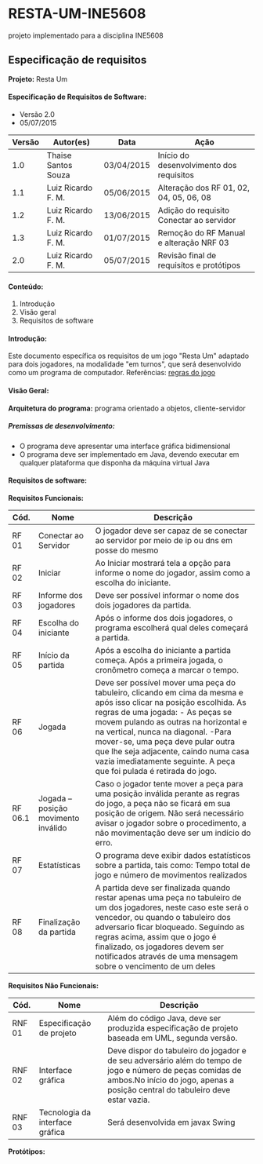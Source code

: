 # RESTA-UM-INE5608
projeto implementado para a disciplina INE5608

## Especificação de requisitos
**Projeto:** Resta Um
#### Especificação de Requisitos de Software:
  - Versão 2.0
  - 05/07/2015

|Versão|     Autor(es)     |   Data   |                   Ação                 |
|------|-------------------|----------|----------------------------------------|
| 1.0  |Thaise Santos Souza|03/04/2015|Início do desenvolvimento dos requisitos|
| 1.1  |Luiz Ricardo F. M. |05/06/2015|Alteração dos RF 01, 02, 04, 05, 06, 08 |
| 1.2  |Luiz Ricardo F. M. |13/06/2015|Adição do requisito Conectar ao servidor|
| 1.3  |Luiz Ricardo F. M. |01/07/2015|Remoção do RF Manual e alteração NRF 03 |
| 2.0  |Luiz Ricardo F. M. |05/07/2015|Revisão final de requisítos e protótipos|

#### Conteúdo:
  1. Introdução
  2. Visão geral
  3. Requisitos de software

#### Introdução:
Este documento específica os requisitos de um jogo "Resta Um" adaptado para dois jogadores, na modalidade "em turnos", que será desenvolvido como um programa de computador.
Referências: 
 [regras do jogo](http://pt.wikipedia.org/wiki/Resta_um)

#### Visão Geral:
**Arquitetura do programa:** programa orientado a objetos, cliente-servidor
##### Premissas de desenvolvimento:
  - O programa deve apresentar uma interface gráfica bidimensional
  - O programa deve ser implementado em Java, devendo executar em qualquer plataforma que disponha da máquina virtual Java
 
#### Requisitos de software:
 **Requisitos Funcionais:**

|Cód.   |               Nome                |Descrição| 
|-------|-----------------------------------|---------|
|RF 01  |Conectar ao Servidor               |O jogador deve ser capaz de se conectar ao servidor por meio de ip ou dns em posse do mesmo|
|RF 02  |Iniciar                            |Ao Iniciar mostrará tela a opção para informe o nome do jogador, assim como a escolha do iniciante.|
|RF 03  |Informe dos jogadores              |Deve ser possível informar o nome dos dois jogadores da partida.|
|RF 04  |Escolha do iniciante               |Após o informe dos dois jogadores, o programa escolherá qual deles começará a partida.|
|RF 05  |Início da partida                  |Após a escolha do iniciante a partida começa. Após a primeira jogada, o cronômetro começa a marcar o tempo.|
|RF 06  |Jogada                             |Deve ser possível mover uma peça do tabuleiro, clicando em cima da mesma e após isso clicar na posição escolhida. As regras de uma jogada: - As peças se movem pulando as outras na horizontal e na vertical, nunca na diagonal. -Para mover-se, uma peça deve pular outra que lhe seja adjacente, caindo numa casa vazia imediatamente seguinte. A peça que foi pulada é retirada do jogo.|
|RF 06.1|Jogada – posição movimento inválido|Caso o jogador tente mover a peça para uma posição inválida  perante as regras do jogo, a peça não se ficará em sua posição de origem. Não será necessário avisar o jogador sobre o procedimento, a não movimentação  deve ser um indício do erro.|
|RF 07  |Estatísticas                       |O programa deve exibir dados estatísticos sobre a partida, tais como: Tempo total de jogo e número de movimentos realizados|
|RF 08  |Finalização da partida             |A partida deve ser finalizada quando restar apenas uma peça no tabuleiro de um dos jogadores, neste caso este será o vencedor, ou quando o tabuleiro dos adversario ficar bloqueado. Seguindo as regras acima, assim que o jogo é finalizado, os jogadores devem ser notificados através de uma mensagem sobre o vencimento de um deles|


**Requisitos Não Funcionais:**


|Cód.  |            Nome               | Descrição|
|------|-------------------------------|----------|
|RNF 01|Especificação de projeto       |Além do código Java, deve ser produzida especificação de projeto baseada em UML, segunda versão.|
|RNF 02|Interface gráfica              |Deve dispor do tabuleiro do jogador e de seu adversário além do tempo de jogo e número de peças comidas de ambos.No início do jogo, apenas a posição central do tabuleiro deve estar vazia.|
|RNF 03|Tecnologia da interface gráfica|Será desenvolvida em javax Swing|

**Protótipos:**
